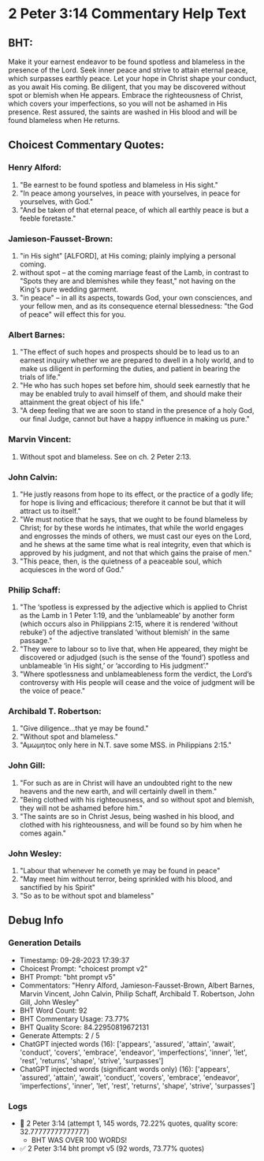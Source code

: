 # 2 Peter 3:14 Commentary Help Text

## BHT:
Make it your earnest endeavor to be found spotless and blameless in the presence of the Lord. Seek inner peace and strive to attain eternal peace, which surpasses earthly peace. Let your hope in Christ shape your conduct, as you await His coming. Be diligent, that you may be discovered without spot or blemish when He appears. Embrace the righteousness of Christ, which covers your imperfections, so you will not be ashamed in His presence. Rest assured, the saints are washed in His blood and will be found blameless when He returns.

## Choicest Commentary Quotes:
### Henry Alford:
1. "Be earnest to be found spotless and blameless in His sight."
2. "In peace among yourselves, in peace with yourselves, in peace for yourselves, with God."
3. "And be taken of that eternal peace, of which all earthly peace is but a feeble foretaste."

### Jamieson-Fausset-Brown:
1. "in His sight" [ALFORD], at His coming; plainly implying a personal coming.
2. without spot – at the coming marriage feast of the Lamb, in contrast to "Spots they are and blemishes while they feast," not having on the King's pure wedding garment.
3. "in peace" – in all its aspects, towards God, your own consciences, and your fellow men, and as its consequence eternal blessedness: "the God of peace" will effect this for you.

### Albert Barnes:
1. "The effect of such hopes and prospects should be to lead us to an earnest inquiry whether we are prepared to dwell in a holy world, and to make us diligent in performing the duties, and patient in bearing the trials of life."
2. "He who has such hopes set before him, should seek earnestly that he may be enabled truly to avail himself of them, and should make their attainment the great object of his life."
3. "A deep feeling that we are soon to stand in the presence of a holy God, our final Judge, cannot but have a happy influence in making us pure."

### Marvin Vincent:
1. Without spot and blameless. See on ch. 2 Peter 2:13.

### John Calvin:
1. "He justly reasons from hope to its effect, or the practice of a godly life; for hope is living and efficacious; therefore it cannot be but that it will attract us to itself."
2. "We must notice that he says, that we ought to be found blameless by Christ; for by these words he intimates, that while the world engages and engrosses the minds of others, we must cast our eyes on the Lord, and he shews at the same time what is real integrity, even that which is approved by his judgment, and not that which gains the praise of men."
3. "This peace, then, is the quietness of a peaceable soul, which acquiesces in the word of God."

### Philip Schaff:
1. "The ‘spotless is expressed by the adjective which is applied to Christ as the Lamb in 1 Peter 1:19, and the ‘unblameable’ by another form (which occurs also in Philippians 2:15, where it is rendered ‘without rebuke’) of the adjective translated ‘without blemish’ in the same passage."
2. "They were to labour so to live that, when He appeared, they might be discovered or adjudged (such is the sense of the ‘found’) spotless and unblameable ‘in His sight,’ or ‘according to His judgment’."
3. "Where spotlessness and unblameableness form the verdict, the Lord’s controversy with His people will cease and the voice of judgment will be the voice of peace."

### Archibald T. Robertson:
1. "Give diligence...that ye may be found." 
2. "Without spot and blameless." 
3. "Αμωμητος only here in N.T. save some MSS. in Philippians 2:15."

### John Gill:
1. "For such as are in Christ will have an undoubted right to the new heavens and the new earth, and will certainly dwell in them."
2. "Being clothed with his righteousness, and so without spot and blemish, they will not be ashamed before him."
3. "The saints are so in Christ Jesus, being washed in his blood, and clothed with his righteousness, and will be found so by him when he comes again."

### John Wesley:
1. "Labour that whenever he cometh ye may be found in peace"
2. "May meet him without terror, being sprinkled with his blood, and sanctified by his Spirit"
3. "So as to be without spot and blameless"


## Debug Info
### Generation Details
- Timestamp: 09-28-2023 17:39:37
- Choicest Prompt: "choicest prompt v2"
- BHT Prompt: "bht prompt v5"
- Commentators: "Henry Alford, Jamieson-Fausset-Brown, Albert Barnes, Marvin Vincent, John Calvin, Philip Schaff, Archibald T. Robertson, John Gill, John Wesley"
- BHT Word Count: 92
- BHT Commentary Usage: 73.77%
- BHT Quality Score: 84.22950819672131
- Generate Attempts: 2 / 5
- ChatGPT injected words (16):
	['appears', 'assured', 'attain', 'await', 'conduct', 'covers', 'embrace', 'endeavor', 'imperfections', 'inner', 'let', 'rest', 'returns', 'shape', 'strive', 'surpasses']
- ChatGPT injected words (significant words only) (16):
	['appears', 'assured', 'attain', 'await', 'conduct', 'covers', 'embrace', 'endeavor', 'imperfections', 'inner', 'let', 'rest', 'returns', 'shape', 'strive', 'surpasses']

### Logs
- 🔄 2 Peter 3:14 (attempt 1, 145 words, 72.22% quotes, quality score: 32.77777777777777) 
	- BHT WAS OVER 100 WORDS!
- ✅ 2 Peter 3:14 bht prompt v5 (92 words, 73.77% quotes)